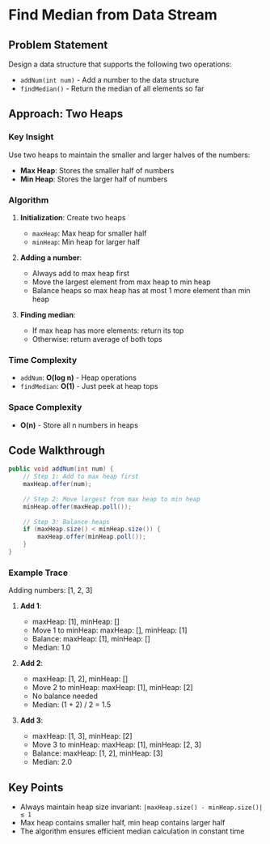 # Find Median from Data Stream

## Problem Statement
Design a data structure that supports the following two operations:
- `addNum(int num)` - Add a number to the data structure
- `findMedian()` - Return the median of all elements so far

## Approach: Two Heaps

### Key Insight
Use two heaps to maintain the smaller and larger halves of the numbers:
- **Max Heap**: Stores the smaller half of numbers
- **Min Heap**: Stores the larger half of numbers

### Algorithm
1. **Initialization**: Create two heaps
   - `maxHeap`: Max heap for smaller half
   - `minHeap`: Min heap for larger half

2. **Adding a number**:
   - Always add to max heap first
   - Move the largest element from max heap to min heap
   - Balance heaps so max heap has at most 1 more element than min heap

3. **Finding median**:
   - If max heap has more elements: return its top
   - Otherwise: return average of both tops

### Time Complexity
- `addNum`: **O(log n)** - Heap operations
- `findMedian`: **O(1)** - Just peek at heap tops

### Space Complexity
- **O(n)** - Store all n numbers in heaps

## Code Walkthrough

```java
public void addNum(int num) {
    // Step 1: Add to max heap first
    maxHeap.offer(num);
    
    // Step 2: Move largest from max heap to min heap
    minHeap.offer(maxHeap.poll());
    
    // Step 3: Balance heaps
    if (maxHeap.size() < minHeap.size()) {
        maxHeap.offer(minHeap.poll());
    }
}
```

### Example Trace
Adding numbers: [1, 2, 3]

1. **Add 1**:
   - maxHeap: [1], minHeap: []
   - Move 1 to minHeap: maxHeap: [], minHeap: [1]
   - Balance: maxHeap: [1], minHeap: []
   - Median: 1.0

2. **Add 2**:
   - maxHeap: [1, 2], minHeap: []
   - Move 2 to minHeap: maxHeap: [1], minHeap: [2]
   - No balance needed
   - Median: (1 + 2) / 2 = 1.5

3. **Add 3**:
   - maxHeap: [1, 3], minHeap: [2]
   - Move 3 to minHeap: maxHeap: [1], minHeap: [2, 3]
   - Balance: maxHeap: [1, 2], minHeap: [3]
   - Median: 2.0

## Key Points
- Always maintain heap size invariant: `|maxHeap.size() - minHeap.size()| ≤ 1`
- Max heap contains smaller half, min heap contains larger half
- The algorithm ensures efficient median calculation in constant time 